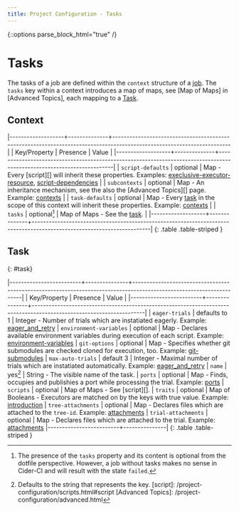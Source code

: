 ```yaml
---
title: Project Configuration - Tasks
---
```

{::options parse_block_html="true" /}

# Tasks



The tasks of a job are defined within the `context` structure of
a [job](/project-configuration/jobs.html#job). 
The `tasks` key within a context introduces a map of maps,  see [Map of
Maps] in [Advanced Topics], each mapping to a [Task](#task). 


## Context 


|-------------------+--------------+-----------------------------------------------------------------------------------------------------------------------|
| Key/Property      | Presence     | Value                                                                                                                 |
|-------------------+--------------+-----------------------------------------------------------------------------------------------------------------------|
| `script-defaults` | optional     | Map - Every [script][] will inherit these properties. Examples: [execlusive-executor-resource], [script-dependencies] |
| `subcontexts`     | optional     | Map - An inheritance mechanism, see the also the [Advanced Topics][] page. Example: [contexts]                        |
| `task-defaults`   | optional     | Map - Every [task](#task) in the scope of this context will inherit these properties. Example: [contexts]             |
| `tasks`           | optional[^t] | Map of Maps - See the [task](#task).                                                                                  |
|-------------------+--------------+-----------------------------------------------------------------------------------------------------------------------|
{: .table .table-striped }
[^t]: The presence of the `tasks` property  and its content is optional from
      the dotfile perspective. However, a job without tasks makes no sense in Cider-CI
      and will result with the state `failed`. 


## Task
{: #task}


|-------------------------+---------------+---------------------------------------------------------------------------------------------------------------------|
| Key/Property            | Presence      | Value                                                                                                               |
|-------------------------+---------------+---------------------------------------------------------------------------------------------------------------------|
| `eager-trials`          | defaults to 1 | Integer - Number of trials which are instatiated eagerly. Example: [eager_and_retry]
| `environment-variables` | optional      | Map - Declares available environment variables during execution of each script. Example: [environment-variables]
| `git-options`           | optional      | Map - Specifies whether git submodules are checked cloned for execution, too. Example: [git-submodules]
| `max-auto-trials`       | default 3     | Integer - Maximal number of trials which are instatiated automatically. Example: [eager_and_retry]
| `name`                  | yes[^r]       | String - The visible name of the task.
| `ports`                 | optional      | Map - Finds, occupies and publishies a port while processing the trial. Example: [ports]
| `scripts`               | optional      | Map of Maps -  See [script][].
| `traits`                | optional      | Map of Booleans - Executors are matched on by the keys with true value.  Example: [introduction]
| `tree-attachments`      | optional      | Map - Declares files which are attached to the `tree-id`. Example: [attachments]
| `trial-attachments`     | optional      | Map - Declares files which are attached to the trial. Example: [attachments]
|-------------------------+---------------|
{: .table .table-striped }



  [^r]: Defaults to the string that represents the key. 
  [script]: /project-configuration/scripts.html#script
  [Advanced Topics]: /project-configuration/advanced.html

  [attachments]: /demo-project/cider-ci/jobs/attachments.yml
  [contexts]: /demo-project/cider-ci/jobs/contexts.yml
  [eager_and_retry]: /demo-project/cider-ci/jobs/eager_and_retry.yml
  [environment-variables]: /demo-project/cider-ci/jobs/environment-variables.yml
  [execlusive-executor-resource]: /demo-project/cider-ci/jobs/exclusive-executor-resource.yml
  [git-submodules]: /demo-project/cider-ci/jobs/git-submodules.yml
  [introduction]: /demo-project/cider-ci/jobs/introduction.yml
  [script-dependencies]: /demo-project/cider-ci/jobs/script-dependencies.yml
  [ports]: /demo-project/cider-ci/jobs/ports.yml
